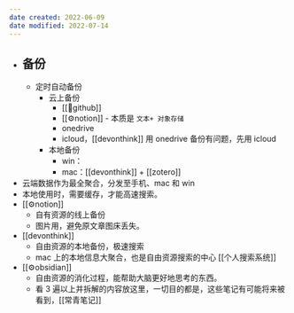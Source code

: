 ```yaml
---
date created: 2022-06-09
date modified: 2022-07-14
---
```

- ## 备份
	- 定时自动备份
		- 云上备份
			- [[🔗github]]
			- [[⚙notion]] - 本质是 `文本+ 对象存储`
			- onedrive
			- icloud，[[devonthink]] 用 onedrive 备份有问题，先用 icloud
		- 本地备份
			- win：
			- mac：[[devonthink]] + [[zotero]]
- 云端数据作为最全聚合，分发至手机、mac 和 win
- 本地使用时，需要缓存，才能高速搜索。
- [[⚙notion]]
	- 自有资源的线上备份
	- 图片用，避免原文章图床丢失。
- [[devonthink]]
	- 自由资源的本地备份，极速搜索
	- mac 上的本地信息大聚合，也是自由资源搜索的中心 [[个人搜索系统]]
- [[⚙obsidian]]
	- 自由资源的消化过程，能帮助大脑更好地思考的东西。
	- 看 3 遍以上并拆解的内容放这里，一切目的都是，这些笔记有可能将来被看到，[[常青笔记]]
